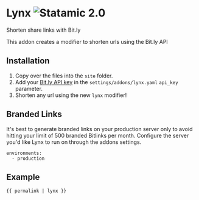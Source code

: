 # Lynx ![Statamic 2.0](https://img.shields.io/badge/statamic-2.0-blue.svg?style=flat-square)

Shorten share links with Bit.ly

This addon creates a modifier to shorten urls using the Bit.ly API

## Installation
1. Copy over the files into the `site` folder.
2. Add your [Bit.ly API key](http://dev.bitly.com/) in the `settings/addons/lynx.yaml` `api_key` parameter.
3. Shorten any url using the new `lynx` modifier!

## Branded Links

It's best to generate branded links on your production server only to avoid hitting your limit of 500 branded Bitlinks per month. Configure the server you'd like Lynx to run on through the addons settings.

```
environments:
  - production
```

## Example

```
{{ permalink | lynx }}
```

